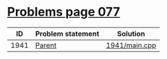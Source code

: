 # [Problems page 077](https://www.e-olymp.com/en/problems?page=77)


| ID   | Problem statement                                  | Solution                       |
|------|----------------------------------------------------|--------------------------------|
| 1941 | [Parent](https://www.e-olymp.com/en/problems/1941) | [1941/main.cpp](1941/main.cpp) |

